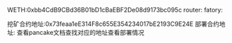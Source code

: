 WETH:0xbb4CdB9CBd36B01bD1cBaEBF2De08d9173bc095c
router:
fatory:


挖矿合约地址:0x73feaa1eE314F8c655E354234017bE2193C9E24E
部署合约地址:
查看pancake文档查找对应的地址查看部署情况